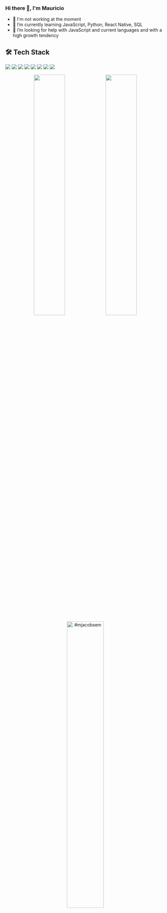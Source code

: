 ### Hi there 👋, I'm Mauricio

- 🔭 I'm not working at the moment
- 🌱 I’m currently learning JavaScript, Python, React Native, SQL
- 🤔 I’m looking for help with JavaScript and current languages and with a high growth tendency

## 🛠 Tech Stack

<p>
  <img src="https://img.shields.io/badge/javascript%20-%23323330.svg?&style=for-the-badge&logo=javascript&logoColor=%23F7DF1E"/>
  <img src="https://img.shields.io/badge/python-3670A0?style=for-the-badge&logo=python&logoColor=ffdd54"/>
  <img src="https://img.shields.io/badge/react_native%20-%2320232a.svg?&style=for-the-badge&logo=react&logoColor=%2361DAFB"/>
  <img src="https://img.shields.io/badge/git%20-%23F05033.svg?&style=for-the-badge&logo=git&logoColor=white"/>
  <img src="https://img.shields.io/badge/github%20-%23121011.svg?&style=for-the-badge&logo=github&logoColor=white"/>
  <img src="https://img.shields.io/badge/HTML5-E34F26?style=for-the-badge&logo=html5&logoColor=white"/>
  <img src="https://img.shields.io/badge/CSS3-1572B6?style=for-the-badge&logo=css3&logoColor=white"/>
  <img src="https://img.shields.io/badge/styled--components-DB7093?style=for-the-badge&logo=styled-components&logoColor=white"/>
</p>

<p align="center">
  <img width="44%" src = "https://github-readme-stats.vercel.app/api?username=mjacobsem&count_private=true&show_icons=true&theme=algolia&line_height=27">
  <img width="44%" src="https://github-readme-stats.vercel.app/api/top-langs/?username=mjacobsem&langs_count=3&layout=compact&theme=algolia" />
  <img width="48%" src="https://github-readme-streak-stats.herokuapp.com/?user=mjacobsem&theme=algolia" alt="#mjacobsem" />
</p>
